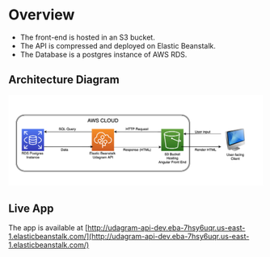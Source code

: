 # Overview

- The front-end is hosted in an S3 bucket.
- The API is compressed and deployed on Elastic Beanstalk.
- The Database is a postgres instance of AWS RDS.

## Architecture Diagram

![Architecture Diagram](../screenshots/architecture.png)

## Live App

The app is available at [http://udagram-api-dev.eba-7hsy6uqr.us-east-1.elasticbeanstalk.com/](http://udagram-api-dev.eba-7hsy6uqr.us-east-1.elasticbeanstalk.com/)
